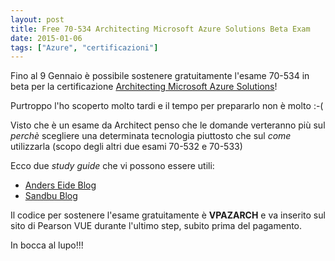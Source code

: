 ```yaml
---
layout: post
title: Free 70-534 Architecting Microsoft Azure Solutions Beta Exam
date: 2015-01-06
tags: ["Azure", "certificazioni"]
---
```


Fino al 9 Gennaio è possibile sostenere gratuitamente l'esame 70-534 in beta per la certificazione [Architecting Microsoft Azure Solutions](https://www.microsoft.com/learning/en-us/exam-70-534.aspx)!

<!-- more -->
Purtroppo l'ho scoperto molto tardi e il tempo per prepararlo non è molto :-(

Visto che è un esame da Architect penso che le domande verteranno più sul _perchè_ scegliere una determinata tecnologia piuttosto che sul _come_ utilizzarla (scopo degli altri due esami 70-532 e 70-533) 

Ecco due _study guide_ che vi possono essere utili:

- [Anders Eide Blog](https://anderseideblog.wordpress.com/reading-lists/ms-exam-70-534-architecting-microsoft-azure-solutions/)
- [Sandbu Blog](http://msandbu.wordpress.com/2014/12/28/study-guide-70-534/)

Il codice per sostenere l'esame gratuitamente è **VPAZARCH** e va inserito sul sito di Pearson VUE durante l'ultimo step, subito prima del pagamento. 

In bocca al lupo!!! 
